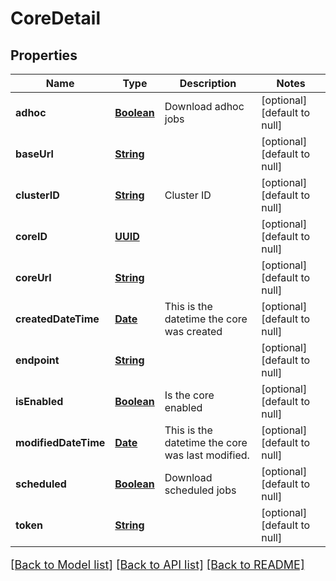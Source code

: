 # CoreDetail
## Properties

Name | Type | Description | Notes
------------ | ------------- | ------------- | -------------
**adhoc** | [**Boolean**](boolean.md) | Download adhoc jobs | [optional] [default to null]
**baseUrl** | [**String**](string.md) |  | [optional] [default to null]
**clusterID** | [**String**](string.md) | Cluster ID | [optional] [default to null]
**coreID** | [**UUID**](UUID.md) |  | [optional] [default to null]
**coreUrl** | [**String**](string.md) |  | [optional] [default to null]
**createdDateTime** | [**Date**](DateTime.md) | This is the datetime the core was created | [optional] [default to null]
**endpoint** | [**String**](string.md) |  | [optional] [default to null]
**isEnabled** | [**Boolean**](boolean.md) | Is the core enabled | [optional] [default to null]
**modifiedDateTime** | [**Date**](DateTime.md) | This is the datetime the core was last modified. | [optional] [default to null]
**scheduled** | [**Boolean**](boolean.md) | Download scheduled jobs | [optional] [default to null]
**token** | [**String**](string.md) |  | [optional] [default to null]

[[Back to Model list]](../README.md#documentation-for-models) [[Back to API list]](../README.md#documentation-for-api-endpoints) [[Back to README]](../README.md)

<style>
     p, ul, ol, li { font-size: 18px !important;}
</style>

